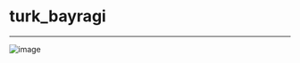 # turk_bayragi
-----------------------------------------------------------------------------

![image](https://github.com/user-attachments/assets/00a71db5-1a3f-4766-90d8-2821127092a0)

